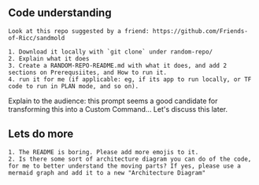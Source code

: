 
## Code understanding

```
Look at this repo suggested by a friend: https://github.com/Friends-of-Ricc/sandmold

1. Download it locally with `git clone` under random-repo/
2. Explain what it does
3. Create a RANDOM-REPO-README.md with what it does, and add 2 sections on Prerequsiites, and How to run it.
4. run it for me (if applicable: eg, if its app to run locally, or TF code to run in PLAN mode, and so on).
```

Explain to the audience: this prompt seems a good candidate for transforming this into a Custom Command...
Let's discuss this later.


## Lets do more

```
1. The README is boring. Please add more emojis to it.
2. Is there some sort of architecture diagram you can do of the code, for me to better understand the moving parts? If yes, please use a mermaid graph and add it to a new "Architecture Diagram"
```
